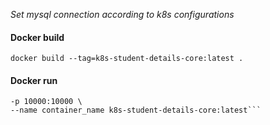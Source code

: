 *Set mysql connection according to k8s configurations*

#### Docker build

```docker build --tag=k8s-student-details-core:latest .```

#### Docker run

```docker run -t -i -e MY_SQL_URL='jdbc:mysql://127.0.0.1:33080/student_db?useSSL=false&autoReconnect=true&useUnicode=true&character_set_server=utf8m&allowPublicKeyRetrieval=true' \
-p 10000:10000 \
--name container_name k8s-student-details-core:latest```
